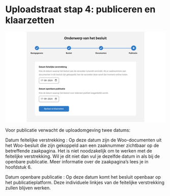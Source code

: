 # Uploadstraat stap 4: publiceren en klaarzetten

![De figuur laat zien hoe de publicatie klaargezet wordt door middel van twee datums, de datum van de feitelijke verstrekking en de datum van openbare publicatie.](img/besluit_5.png)

Voor publicatie verwacht de uploadomgeving twee datums:

Datum feitelijke verstrekking
: Op deze datum zijn de Woo-documenten uit het Woo-besluit die zijn gekoppeld aan een zaaknummer
zichtbaar op de betreffende zaakpagina. Het is niet noodzakelijk om te werken met de feitelijke verstrekking. Wil je dit niet dan
vul je dezelfde datum in als bij de openbare publicatie. Meer informatie over de  zaakpagina’s lees je in hoofdstuk 6.

Datum openbare publicatie
: Op deze datum komt het besluit openbaar op het publicatieplatform. Deze individuele linkjes van de feitelijke verstrekking zullen blijven werken.

